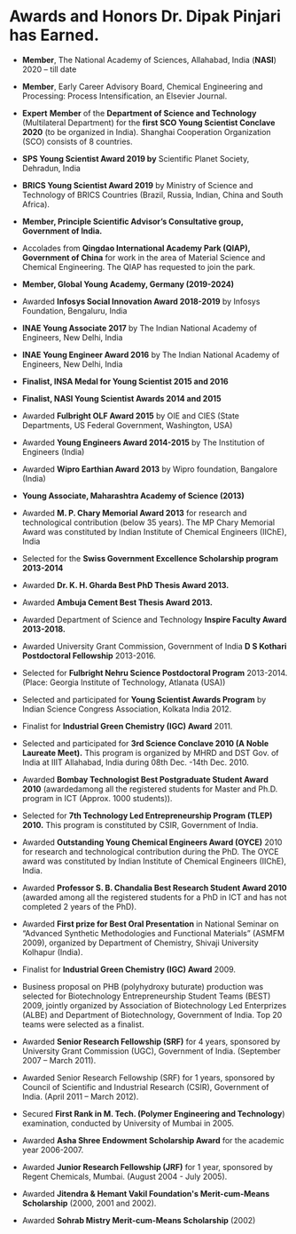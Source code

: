 # Awards and Honors Dr. Dipak Pinjari has Earned.

- **Member**, The National Academy of Sciences, Allahabad, India (**NASI**) 2020 – till date
- **Member**, Early Career Advisory Board, Chemical Engineering and Processing: Process Intensification, an Elsevier Journal.
- **Expert** **Member** of the **Department of Science and Technology** (Multilateral Department) for the **first SCO Young Scientist Conclave 2020** (to be organized in India). Shanghai Cooperation Organization (SCO) consists of 8 countries.
- **SPS Young Scientist Award 2019 by** Scientific Planet Society, Dehradun, India
- **BRICS Young Scientist Award 2019** by Ministry of Science and Technology of BRICS Countries (Brazil, Russia, Indian, China and South Africa).
- **Member, Principle Scientific Advisor’s Consultative group, Government of India.**
- Accolades from **Qingdao International Academy Park (QIAP), Government of China** for work in the area of Material Science and Chemical Engineering. The QIAP has requested to join the park.
- **Member, Global Young Academy, Germany (2019-2024)** 
- Awarded **Infosys Social Innovation Award 2018-2019** by Infosys Foundation, Bengaluru, India
- **INAE Young Associate 2017** by The Indian National Academy of Engineers, New Delhi, India
- **INAE Young Engineer Award 2016** by The Indian National Academy of Engineers, New Delhi, India
- **Finalist, INSA Medal for Young Scientist 2015 and 2016**
- **Finalist, NASI Young Scientist Awards 2014 and 2015**
- Awarded **Fulbright OLF Award 2015** by OIE and CIES (State Departments, US Federal Government, Washington, USA)
- Awarded **Young Engineers Award 2014-2015** by The Institution of Engineers (India)
- Awarded **Wipro Earthian Award 2013** by Wipro foundation, Bangalore (India)
- **Young Associate, Maharashtra Academy of Science (2013)**
- Awarded **M. P. Chary Memorial Award 2013** for research and technological contribution (below 35 years). The MP Chary Memorial Award was constituted by Indian Institute of Chemical Engineers (IIChE), India
- Selected for the **Swiss Government Excellence Scholarship program 2013-2014**
- Awarded **Dr. K. H. Gharda Best PhD Thesis Award 2013.**
- Awarded **Ambuja Cement Best Thesis Award 2013.**
- Awarded Department of Science and Technology **Inspire Faculty Award 2013-2018.**
- Awarded University Grant Commission, Government of India **D S Kothari Postdoctoral Fellowship** 2013-2016.
- Selected for **Fulbright Nehru Science Postdoctoral Program** 2013-2014. (Place: Georgia Institute of Technology, Atlanata (USA)) 

- Selected and participated for **Young Scientist Awards Program** by Indian Science Congress Association, Kolkata India 2012.
- Finalist for **Industrial Green Chemistry (IGC) Award** 2011.
- Selected and participated for **3rd Science Conclave 2010 (A Noble Laureate Meet).** This program is organized by MHRD and DST Gov. of India at IIIT Allahabad, India during 08th Dec. -14th Dec. 2010.
- Awarded **Bombay Technologist Best Postgraduate Student Award 2010** (awardedamong all the registered students for Master and Ph.D. program in ICT (Approx. 1000 students)).
- Selected for **7th Technology Led Entrepreneurship Program (TLEP) 2010.** This program is constituted by CSIR, Government of India.
- Awarded **Outstanding Young Chemical Engineers Award (OYCE)** 2010 for research and technological contribution during the PhD. The OYCE award was constituted by Indian Institute of Chemical Engineers (IIChE), India.
- Awarded **Professor S. B. Chandalia Best Research Student Award 2010** (awarded among all the registered students for a PhD in ICT and has not completed 2 years of the PhD).
- Awarded **First prize for Best Oral Presentation** in National Seminar on “Advanced Synthetic Methodologies and Functional Materials” (ASMFM 2009), organized by Department of Chemistry, Shivaji University Kolhapur (India).
- Finalist for **Industrial Green Chemistry (IGC) Award** 2009.
- Business proposal on PHB (polyhydroxy buturate) production was selected for Biotechnology Entrepreneurship Student Teams (BEST) 2009, jointly organized by Association of Biotechnology Led Enterprizes (ALBE) and Department of Biotechnology, Government of India. Top 20 teams were selected as a finalist. 
- Awarded **Senior Research Fellowship (SRF)** for 4 years, sponsored by University Grant Commission (UGC), Government of India. (September 2007 – March 2011).
- Awarded Senior Research Fellowship (SRF) for 1 years, sponsored by Council of Scientific and Industrial Research (CSIR), Government of India. (April 2011 – March 
2012).
- Secured **First Rank in M. Tech. (Polymer Engineering and Technology**) examination, conducted by University of Mumbai in 2005.
- Awarded **Asha Shree Endowment Scholarship Award** for the academic year 2006-2007.
- Awarded **Junior Research Fellowship (JRF)** for 1 year, sponsored by Regent Chemicals, Mumbai. (August 2004 - July 2005).
- Awarded **Jitendra & Hemant Vakil Foundation's Merit-cum-Means Scholarship** (2000, 2001 and 2002).
- Awarded **Sohrab Mistry Merit-cum-Means Scholarship** (2002)